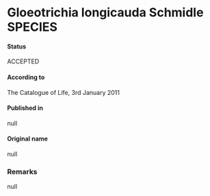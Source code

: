 # Gloeotrichia longicauda Schmidle SPECIES

#### Status
ACCEPTED

#### According to
The Catalogue of Life, 3rd January 2011

#### Published in
null

#### Original name
null

### Remarks
null